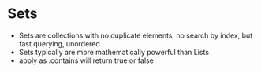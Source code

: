 # Sets

- Sets are collections with no duplicate elements, no search by index, but fast querying, unordered
- Sets typically are more mathematically powerful than Lists
- apply as .contains will return true or false
